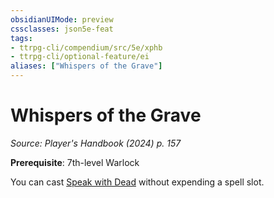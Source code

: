 ```yaml
---
obsidianUIMode: preview
cssclasses: json5e-feat
tags:
- ttrpg-cli/compendium/src/5e/xphb
- ttrpg-cli/optional-feature/ei
aliases: ["Whispers of the Grave"]
---
```

# Whispers of the Grave
*Source: Player's Handbook (2024) p. 157*  

**Prerequisite**: 7th-level Warlock

You can cast [Speak with Dead](speak-with-dead-xphb.md) without expending a spell slot.